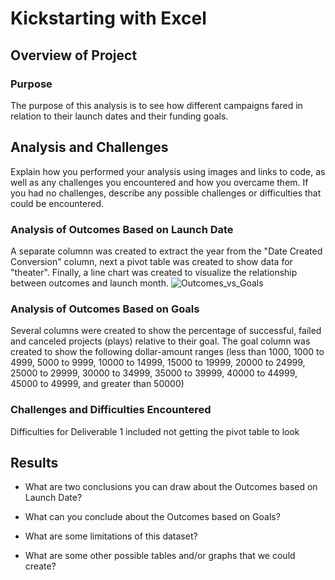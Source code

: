 # Kickstarting with Excel

## Overview of Project

### Purpose
The purpose of this analysis is to see how different campaigns fared in relation to their launch dates and their funding goals.
## Analysis and Challenges
Explain how you performed your analysis using images and links to code, as well as any challenges you encountered and how you overcame them. If you had no challenges, describe any possible challenges or difficulties that could be encountered.
### Analysis of Outcomes Based on Launch Date
A separate columnn was created to extract the year from the "Date Created Conversion" column, next a pivot table was created to show data for "theater". Finally, a line chart was created to visualize the relationship between outcomes and launch month.
![Outcomes_vs_Goals](https://user-images.githubusercontent.com/84240012/147896710-37c6e689-34f3-453e-b007-928d72687a56.png)
### Analysis of Outcomes Based on Goals
Several columns were created to show the percentage of successful, failed and canceled projects (plays) relative to their goal. The goal column was created to show the following dollar-amount ranges (less than 1000, 1000 to 4999, 5000 to 9999, 10000 to 14999, 15000 to 19999, 20000 to 24999, 25000 to 29999, 30000 to 34999, 35000 to 39999, 40000 to 44999, 45000 to 49999, and greater than 50000)
### Challenges and Difficulties Encountered
Difficulties for Deliverable 1 included not getting the pivot table to look 
## Results

- What are two conclusions you can draw about the Outcomes based on Launch Date?

- What can you conclude about the Outcomes based on Goals?

- What are some limitations of this dataset?

- What are some other possible tables and/or graphs that we could create?
